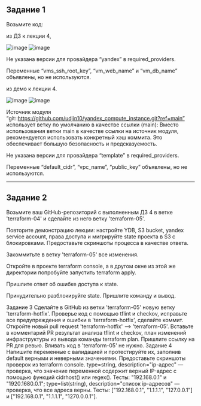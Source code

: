 Задание 1
---

Возьмите код:

из ДЗ к лекции 4,

![image](https://github.com/AlexanderSchelokov/devops-netology/assets/121572590/5ada9a54-16ef-4058-8ca0-9a75ea23260d)
![image](https://github.com/AlexanderSchelokov/devops-netology/assets/121572590/3def0e14-f5ba-42a3-a905-2e642a7b1e95)

Не указана версии для провайдера “yandex” в required_providers.

Переменные “vms_ssh_root_key”, “vm_web_name” и “vm_db_name” объявлены, но не используются.


из демо к лекции 4.

![image](https://github.com/AlexanderSchelokov/devops-netology/assets/121572590/75bc465d-9923-438e-86a2-a04a3370aef0)
![image](https://github.com/AlexanderSchelokov/devops-netology/assets/121572590/d5a59175-9a7a-4840-a3c2-8533ac66cde4)

Источник модуля “git::https://github.com/udjin10/yandex_compute_instance.git?ref=main” использует ветку по умолчанию в качестве ссылки (main): Вместо использования ветки main в качестве ссылки на источник модуля, рекомендуется использовать конкретный хэш коммита. Это обеспечивает большую безопасность и предсказуемость.

Не указана версии для провайдера “template” в required_providers.

Переменные “default_cidr”, “vpc_name”, “public_key” объявлены, но не используются.

***

Задание 2
---

Возьмите ваш GitHub-репозиторий с выполненным ДЗ 4 в ветке 'terraform-04' и сделайте из него ветку 'terraform-05'.

Повторите демонстрацию лекции: настройте YDB, S3 bucket, yandex service account, права доступа и мигрируйте state проекта в S3 с блокировками. Предоставьте скриншоты процесса в качестве ответа.

Закоммитьте в ветку 'terraform-05' все изменения.

Откройте в проекте terraform console, а в другом окне из этой же директории попробуйте запустить terraform apply.

Пришлите ответ об ошибке доступа к state.

Принудительно разблокируйте state. Пришлите команду и вывод.

Задание 3
Сделайте в GitHub из ветки 'terraform-05' новую ветку 'terraform-hotfix'.
Проверье код с помощью tflint и checkov, исправьте все предупреждения и ошибки в 'terraform-hotfix', сделайте коммит.
Откройте новый pull request 'terraform-hotfix' --> 'terraform-05'.
Вставьте в комментарий PR результат анализа tflint и checkov, план изменений инфраструктуры из вывода команды terraform plan.
Пришлите ссылку на PR для ревью. Вливать код в 'terraform-05' не нужно.
Задание 4
Напишите переменные с валидацией и протестируйте их, заполнив default верными и неверными значениями. Предоставьте скриншоты проверок из terraform console.
type=string, description="ip-адрес" — проверка, что значение переменной содержит верный IP-адрес с помощью функций cidrhost() или regex(). Тесты: "192.168.0.1" и "1920.1680.0.1";
type=list(string), description="список ip-адресов" — проверка, что все адреса верны. Тесты: ["192.168.0.1", "1.1.1.1", "127.0.0.1"] и ["192.168.0.1", "1.1.1.1", "1270.0.0.1"].

